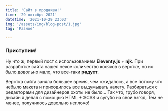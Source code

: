 ```yaml
---
title: 'Сайт в продакшн!'
time: '29 октября 2021'
datetime: '2021-10-29 23:03'
img: '/assets/img/blog-post/1.jpg'
tag: 'Разное'

---
```


### Приступим!

Ну что ж, первый пост с использованием **Eleventy.js** + **njk**. При разработке сайта нашел некое количество косяков в верстке, но их было довольно мало, что все-таки **радует**. 

Верстка сайта заняла большее время, чем ожидалось, а все потому что небыло макета и приходилось все выдумывать налету. Разбираться с редакторами для дизайнеров охоты не было... Так что, грубо говоря, дизайн я делал с помощью HTML + SCSS и сугубо на свой взгяд. Тем не менее, получилось довольно неплохо!


<!-- 
![The San Juan Mountains are beautiful!](/assets/img/blog-post/1.jpg "San Juan Mountains")

Пример кода ниже:

<p class="codepen" data-height="500" data-theme-id="dark" data-default-tab="html,result"
data-slug-hash="NWpGqaE" data-preview="true" data-user="grafit_off"style="height: 500px; box-sizing: border-box; display: flex; align-items: center; justify-content: center; border: 2px solid; margin: 1em 0; padding: 1em;"><span>See the Pen <a href="https://codepen.io/grafit_off/pen/NWpGqaE">Accessible custom checkbox</a> by grafit_off (<a href="https://codepen.io/grafit_off">@grafit_off</a>)on <a href="https://codepen.io">CodePen</a>.</span></p>
 -->